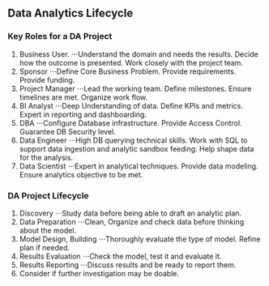 ## Data Analytics Lifecycle

### Key Roles for a DA Project
1. Business User.
⋅⋅⋅Understand the domain and needs the results. Decide how the outcome is presented. Work closely with the project team.
2. Sponsor
⋅⋅⋅Define Core Business Problem. Provide requirements. Provide funding.
3. Project Manager
⋅⋅⋅Lead the working team. Define milestones. Ensure timelines are met. Organize work flow.
4. BI Analyst
⋅⋅⋅Deep Understanding of data. Define KPIs and metrics. Expert in reporting and dashboarding.
5. DBA
⋅⋅⋅Configure Database infrastructure. Provide Access Control. Guarantee DB Security level.
6. Data Engineer
⋅⋅⋅High DB querying technical skills. Work with SQL to support data ingestion and analytic sandbox feeding. Help shape data for the analysis.
7. Data Scientist
⋅⋅⋅Expert in analytical techniques. Provide data modeling. Ensure analytics objective to be met.

### DA Project Lifecycle

1. Discovery
⋅⋅⋅Study data before being able to draft an analytic plan.
2. Data Preparation 
⋅⋅⋅Clean, Organize and check data before thinking about the model.
3. Model Design, Building
⋅⋅⋅Thoroughly evaluate the type of model. Refine plan if needed.
4. Results Evaluation
⋅⋅⋅Check the model, test it and evaluate it.
5. Results Reporting
⋅⋅⋅Discuss results and be ready to report them.
6. Consider if further investigation may be doable.
